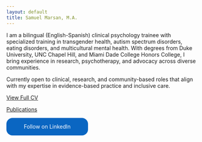 ```yaml
---
layout: default
title: Samuel Marsan, M.A.
---
```


I am a bilingual (English-Spanish) clinical psychology trainee with specialized training in transgender health, autism spectrum disorders, eating disorders, and multicultural mental health. With degrees from Duke University, UNC Chapel Hill, and Miami Dade College Honors College, I bring experience in research, psychotherapy, and advocacy across diverse communities.

Currently open to clinical, research, and community-based roles that align with my expertise in evidence-based practice and inclusive care.

[View Full CV](/cv/)

[Publications](./publications/publications.md)

<style>
.libutton {
  display: flex;
  flex-direction: column;
  justify-content: center;
  padding: 7px;
  text-align: center;
  outline: none;
  text-decoration: none !important;
  color: #ffffff !important;
  width: 200px;
  height: 32px;
  border-radius: 16px;
  background-color: #0A66C2;
  font-family: "SF Pro Text", Helvetica, sans-serif;
}
</style>

<a class="libutton" href="http://www.linkedin.com/comm/mynetwork/discovery-see-all?usecase=PEOPLE_FOLLOWS&followMember=samuel-marsán-pérez-m-a-87961597" target="_blank">Follow on LinkedIn</a>
